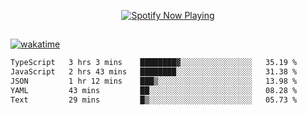 

<p align="center">
  <a href="https://open.spotify.com/user/31ljmyymhthokwewwcd6dsdmvprm" target="_blank"><img src="https://novatorem-psi-rosy.vercel.app/api/spotify" alt="Spotify Now Playing"/></a>
</p>

##

[![wakatime](https://wakatime.com/badge/user/87646243-158a-4241-a3cb-668e1fa2dbb8.svg)](https://wakatime.com/@87646243-158a-4241-a3cb-668e1fa2dbb8)
<!--START_SECTION:waka-->

```txt
TypeScript   3 hrs 3 mins    ████████▓░░░░░░░░░░░░░░░░   35.19 %
JavaScript   2 hrs 43 mins   ████████░░░░░░░░░░░░░░░░░   31.38 %
JSON         1 hr 12 mins    ███▒░░░░░░░░░░░░░░░░░░░░░   13.98 %
YAML         43 mins         ██░░░░░░░░░░░░░░░░░░░░░░░   08.28 %
Text         29 mins         █▒░░░░░░░░░░░░░░░░░░░░░░░   05.73 %
```

<!--END_SECTION:waka-->
